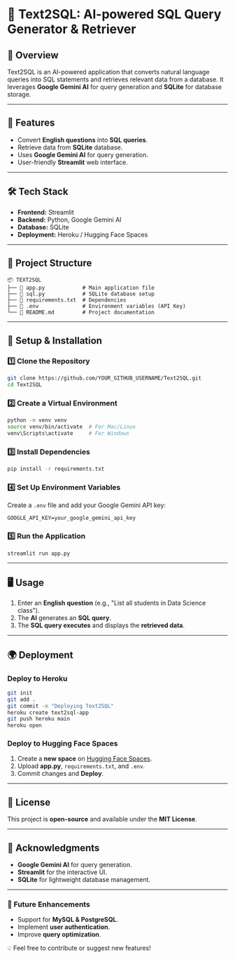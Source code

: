 # 📝 Text2SQL: AI-powered SQL Query Generator & Retriever

## 📌 Overview
Text2SQL is an AI-powered application that converts natural language queries into SQL statements and retrieves relevant data from a database. It leverages **Google Gemini AI** for query generation and **SQLite** for database storage.

---

## 🚀 Features
- Convert **English questions** into **SQL queries**.
- Retrieve data from **SQLite** database.
- Uses **Google Gemini AI** for query generation.
- User-friendly **Streamlit** web interface.

---

## 🛠️ Tech Stack
- **Frontend:** Streamlit
- **Backend:** Python, Google Gemini AI
- **Database:** SQLite
- **Deployment:** Heroku / Hugging Face Spaces

---

## 📂 Project Structure
```
📦 TEXT2SQL
├── 📄 app.py            # Main application file
├── 📄 sql.py            # SQLite database setup
├── 📄 requirements.txt  # Dependencies
├── 📄 .env              # Environment variables (API Key)
└── 📄 README.md         # Project documentation
```

---

## 🔧 Setup & Installation
### **1️⃣ Clone the Repository**
```bash
git clone https://github.com/YOUR_GITHUB_USERNAME/Text2SQL.git
cd Text2SQL
```

### **2️⃣ Create a Virtual Environment**
```bash
python -m venv venv
source venv/bin/activate  # For Mac/Linux
venv\Scripts\activate     # For Windows
```

### **3️⃣ Install Dependencies**
```bash
pip install -r requirements.txt
```

### **4️⃣ Set Up Environment Variables**
Create a `.env` file and add your Google Gemini API key:
```
GOOGLE_API_KEY=your_google_gemini_api_key
```

### **5️⃣ Run the Application**
```bash
streamlit run app.py
```

---

## 🖥️ Usage
1. Enter an **English question** (e.g., "List all students in Data Science class").
2. The **AI** generates an **SQL query**.
3. The **SQL query executes** and displays the **retrieved data**.

---

## 🌍 Deployment
### **Deploy to Heroku**
```bash
git init
git add .
git commit -m "Deploying Text2SQL"
heroku create text2sql-app
git push heroku main
heroku open
```

### **Deploy to Hugging Face Spaces**
1. Create a **new space** on [Hugging Face Spaces](https://huggingface.co/spaces).
2. Upload **app.py**, `requirements.txt`, and `.env`.
3. Commit changes and **Deploy**.

---

## 📜 License
This project is **open-source** and available under the **MIT License**.

---

## 🙌 Acknowledgments
- **Google Gemini AI** for query generation.
- **Streamlit** for the interactive UI.
- **SQLite** for lightweight database management.

---

### 🎯 Future Enhancements
- Support for **MySQL & PostgreSQL**.
- Implement **user authentication**.
- Improve **query optimization**.

💡 Feel free to contribute or suggest new features!
